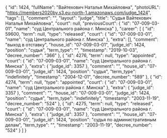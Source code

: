 {
    "id": 1424,
    "fullName": "Вайтехович Наталья Михайловна",
    "photoURL": "https://members2020by.s3.eu-north-1.amazonaws.com/judge_1424",
    "tags": [],
    "comment": "",
    "layout": "judge",
    "title": "Судья Вайтехович Наталья Михайловна",
    "court": null,
    "previousCourt": {
        "id": "07-009-03-01",
        "name": "суд Центрального района г. Минска"
    },
    "career": [
        {
            "id": 59600,
            "term": null,
            "type": "released",
            "court": {
                "id": "07-009-03-01",
                "name": "суд Центрального района г. Минска"
            },
            "extra": [],
            "comment": "выход в отставку",
            "house_id": "07-009-03-01",
            "judge_id": 1424,
            "position": "судья",
            "term_type": "",
            "timestamp": "2019-10-03",
            "decree_number": "366"
        },
        {
            "id": 4276,
            "term": null,
            "type": "appointed",
            "court": {
                "id": "07-009-03-01",
                "name": "суд Центрального района г. Минска"
            },
            "extra": {
                "judge_id": 3357
            },
            "comment": "",
            "house_id": "07-009-03-01",
            "judge_id": 1424,
            "position": "судья",
            "term_type": "indefinitely",
            "timestamp": "2004-12-01",
            "decree_number": "589"
        },
        {
            "id": 4274,
            "term": null,
            "type": "appointed",
            "court": {
                "id": "07-009-03-01",
                "name": "суд Центрального района г. Минска"
            },
            "extra": {
                "judge_id": 3357
            },
            "comment": "",
            "house_id": "07-009-03-01",
            "judge_id": 1424,
            "position": "судья",
            "term_type": "indefinitely",
            "timestamp": "2003-11-19",
            "decree_number": "524"
        },
        {
            "id": 4275,
            "term": null,
            "type": "released",
            "court": {
                "id": "07-009-03-01",
                "name": "суд Центрального района г. Минска"
            },
            "extra": {
                "judge_id": 3357
            },
            "comment": "",
            "house_id": "07-009-03-01",
            "judge_id": 1424,
            "position": "судья по административным делам",
            "term_type": "",
            "timestamp": "2003-11-19",
            "decree_number": "524"
        }
    ]
}